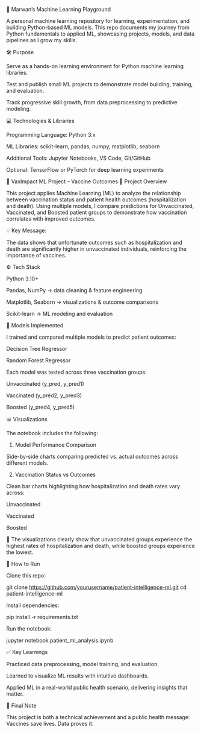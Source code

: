 🤖 Marwan’s Machine Learning Playground

A personal machine learning repository for learning, experimentation, and building Python-based ML models. This repo documents my journey from Python fundamentals to applied ML, showcasing projects, models, and data pipelines as I grow my skills.

🛠️ Purpose

Serve as a hands-on learning environment for Python machine learning libraries.

Test and publish small ML projects to demonstrate model building, training, and evaluation.

Track progressive skill growth, from data preprocessing to predictive modeling.

💻 Technologies & Libraries

Programming Language: Python 3.x

ML Libraries: scikit-learn, pandas, numpy, matplotlib, seaborn

Additional Tools: Jupyter Notebooks, VS Code, Git/GitHub

Optional: TensorFlow or PyTorch for deep learning experiments

🧠 VaxImpact ML Project – Vaccine Outcomes
📌 Project Overview

This project applies Machine Learning (ML) to analyze the relationship between vaccination status and patient health outcomes (hospitalization and death).
Using multiple models, I compare predictions for Unvaccinated, Vaccinated, and Boosted patient groups to demonstrate how vaccination correlates with improved outcomes.

💡 Key Message:

The data shows that unfortunate outcomes such as hospitalization and death are significantly higher in unvaccinated individuals, reinforcing the importance of vaccines.

⚙️ Tech Stack

Python 3.10+

Pandas, NumPy → data cleaning & feature engineering

Matplotlib, Seaborn → visualizations & outcome comparisons

Scikit-learn → ML modeling and evaluation

🧪 Models Implemented

I trained and compared multiple models to predict patient outcomes:

Decision Tree Regressor

Random Forest Regressor

Each model was tested across three vaccination groups:

Unvaccinated (y_pred, y_pred1)

Vaccinated (y_pred2, y_pred3)

Boosted (y_pred4, y_pred5)

📊 Visualizations

The notebook includes the following:

1. Model Performance Comparison

Side-by-side charts comparing predicted vs. actual outcomes across different models.

2. Vaccination Status vs Outcomes

Clean bar charts highlighting how hospitalization and death rates vary across:

Unvaccinated

Vaccinated

Boosted

📌 The visualizations clearly show that unvaccinated groups experience the highest rates of hospitalization and death, while boosted groups experience the lowest.

🚀 How to Run

Clone this repo:

git clone https://github.com/yourusername/patient-intelligence-ml.git
cd patient-intelligence-ml


Install dependencies:

pip install -r requirements.txt


Run the notebook:

jupyter notebook patient_ml_analysis.ipynb

✅ Key Learnings

Practiced data preprocessing, model training, and evaluation.

Learned to visualize ML results with intuitive dashboards.

Applied ML in a real-world public health scenario, delivering insights that matter.

📢 Final Note

This project is both a technical achievement and a public health message:
Vaccines save lives. Data proves it.
